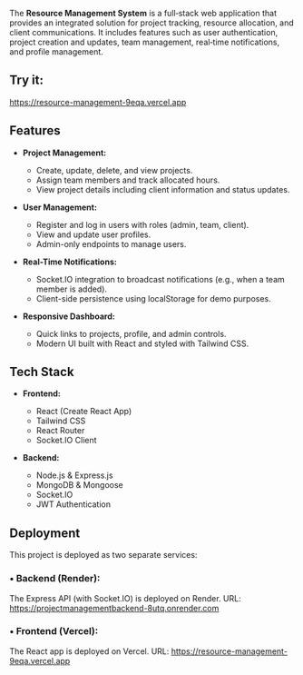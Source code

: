 The **Resource Management System** is a full‑stack web application that provides an integrated solution for project tracking, resource allocation, and client communications. It includes features such as user authentication, project creation and updates, team management, real‑time notifications, and profile management.

## Try it:

https://resource-management-9eqa.vercel.app

## Features

- **Project Management:**
  - Create, update, delete, and view projects.
  - Assign team members and track allocated hours.
  - View project details including client information and status updates.
  
- **User Management:**
  - Register and log in users with roles (admin, team, client).
  - View and update user profiles.
  - Admin-only endpoints to manage users.
  
- **Real-Time Notifications:**
  - Socket.IO integration to broadcast notifications (e.g., when a team member is added).
  - Client-side persistence using localStorage for demo purposes.

- **Responsive Dashboard:**
  - Quick links to projects, profile, and admin controls.
  - Modern UI built with React and styled with Tailwind CSS.

## Tech Stack

- **Frontend:**
  - React (Create React App)
  - Tailwind CSS
  - React Router
  - Socket.IO Client

- **Backend:**
  - Node.js & Express.js
  - MongoDB & Mongoose
  - Socket.IO
  - JWT Authentication


## Deployment

This project is deployed as two separate services:
###	•	Backend (Render):

The Express API (with Socket.IO) is deployed on Render.
URL: https://projectmanagementbackend-8utq.onrender.com

###	•	Frontend (Vercel):
The React app is deployed on Vercel.
URL: https://resource-management-9eqa.vercel.app
